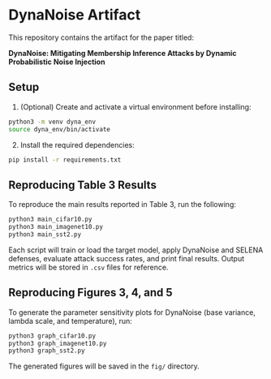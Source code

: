 # DynaNoise Artifact

This repository contains the artifact for the paper titled:

**DynaNoise: Mitigating Membership Inference Attacks by Dynamic Probabilistic Noise Injection**

## Setup

1. (Optional) Create and activate a virtual environment before installing:

```bash
python3 -m venv dyna_env
source dyna_env/bin/activate
```

2. Install the required dependencies:

```bash
pip install -r requirements.txt
```

## Reproducing Table 3 Results
To reproduce the main results reported in Table 3, run the following:

```bash
python3 main_cifar10.py
python3 main_imagenet10.py
python3 main_sst2.py
```

Each script will train or load the target model, apply DynaNoise and SELENA defenses, evaluate attack success rates, and print final results. Output metrics will be stored in `.csv` files for reference.


## Reproducing Figures 3, 4, and 5
To generate the parameter sensitivity plots for DynaNoise (base variance, lambda scale, and temperature), run:

```bash
python3 graph_cifar10.py
python3 graph_imagenet10.py
python3 graph_sst2.py
```
The generated figures will be saved in the `fig/` directory.